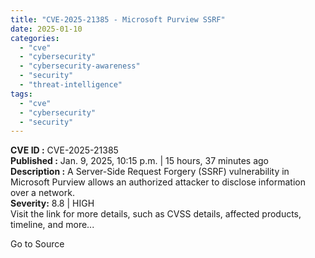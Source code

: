 ```yaml
---
title: "CVE-2025-21385 - Microsoft Purview SSRF"
date: 2025-01-10
categories: 
  - "cve"
  - "cybersecurity"
  - "cybersecurity-awareness"
  - "security"
  - "threat-intelligence"
tags: 
  - "cve"
  - "cybersecurity"
  - "security"
---
```


**CVE ID :** CVE-2025-21385  
**Published :** Jan. 9, 2025, 10:15 p.m. | 15 hours, 37 minutes ago  
**Description :** A Server-Side Request Forgery (SSRF) vulnerability in Microsoft Purview allows an authorized attacker to disclose information over a network.  
**Severity:** 8.8 | HIGH  
Visit the link for more details, such as CVSS details, affected products, timeline, and more...

Go to Source
